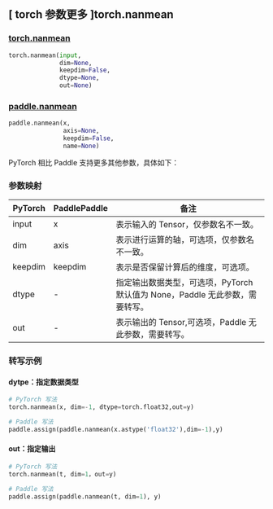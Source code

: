 ## [ torch 参数更多 ]torch.nanmean

### [torch.nanmean](https://pytorch.org/docs/stable/generated/torch.nanmean.html?highlight=nanmean#torch.nanmean)

```python
torch.nanmean(input,
              dim=None,
              keepdim=False,
              dtype=None,
              out=None)
```

### [paddle.nanmean](https://www.paddlepaddle.org.cn/documentation/docs/zh/develop/api/paddle/nanmean_cn.html)

```python
paddle.nanmean(x,
               axis=None,
               keepdim=False,
               name=None)
```

PyTorch 相比 Paddle 支持更多其他参数，具体如下：
### 参数映射
| PyTorch       | PaddlePaddle | 备注                                                   |
| ------------- | ------------ | ------------------------------------------------------ |
| input          | x         | 表示输入的 Tensor，仅参数名不一致。                                     |
| dim        | axis      | 表示进行运算的轴，可选项，仅参数名不一致。                |
| keepdim   | keepdim   | 表示是否保留计算后的维度，可选项。                    |
| dtype | - | 指定输出数据类型，可选项，PyTorch 默认值为 None，Paddle 无此参数，需要转写。 |
| out       | -        | 表示输出的 Tensor,可选项，Paddle 无此参数，需要转写。 |

### 转写示例

#### dytpe：指定数据类型

```python
# PyTorch 写法
torch.nanmean(x, dim=-1, dtype=torch.float32,out=y)

# Paddle 写法
paddle.assign(paddle.nanmean(x.astype('float32'),dim=-1),y)
```

#### out：指定输出

```python
# PyTorch 写法
torch.nanmean(t, dim=1，out=y)

# Paddle 写法
paddle.assign(paddle.nanmean(t, dim=1), y)
```
